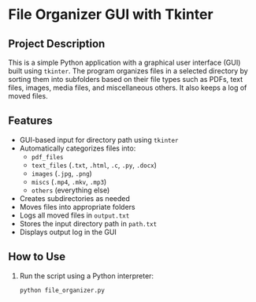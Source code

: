 # File Organizer GUI with Tkinter

## Project Description

This is a simple Python application with a graphical user interface (GUI) built using `tkinter`. The program organizes files in a selected directory by sorting them into subfolders based on their file types such as PDFs, text files, images, media files, and miscellaneous others. It also keeps a log of moved files.

## Features

- GUI-based input for directory path using `tkinter`
- Automatically categorizes files into:
  - `pdf_files`
  - `text_files` (`.txt`, `.html`, `.c`, `.py`, `.docx`)
  - `images` (`.jpg`, `.png`)
  - `miscs` (`.mp4`, `.mkv`, `.mp3`)
  - `others` (everything else)
- Creates subdirectories as needed
- Moves files into appropriate folders
- Logs all moved files in `output.txt`
- Stores the input directory path in `path.txt`
- Displays output log in the GUI

## How to Use

1. Run the script using a Python interpreter:
   ```bash
   python file_organizer.py
